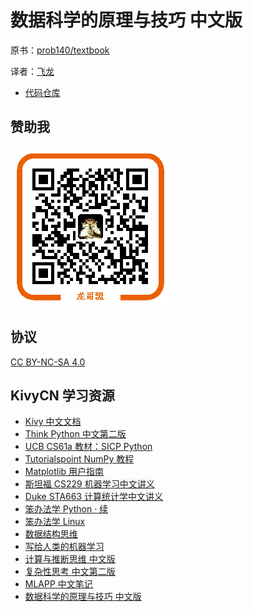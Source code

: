 # 数据科学的原理与技巧 中文版

原书：[prob140/textbook](https://github.com/prob140/textbook/)

译者：[飞龙](https://github.com/wizardforcel)

<!--
+ [在线阅读](https://www.gitbook.com/book/wizardforcel/prob140-textbook/details)
+ [PDF格式](https://www.gitbook.com/download/pdf/book/wizardforcel/prob140-textbook)
+ [EPUB格式](https://www.gitbook.com/download/epub/book/wizardforcel/prob140-textbook)
+ [MOBI格式](https://www.gitbook.com/download/mobi/book/wizardforcel/prob140-textbook)
-->

+ [代码仓库](https://github.com/Kivy-CN/prob140-textbook-zh)

## 赞助我

![](img/qr_alipay.png)

## 协议

[CC BY-NC-SA 4.0](http://creativecommons.org/licenses/by-nc-sa/4.0/)

## KivyCN 学习资源

+   [Kivy 中文文档](https://github.com/Kivy-CN/Kivy-CN)
+ [Think Python 中文第二版](https://github.com/Kivy-CN/ThinkPython-CN)
+ [UCB CS61a 教材：SICP Python](https://github.com/Kivy-CN/sicp-py-zh)
+ [Tutorialspoint NumPy 教程](https://github.com/Kivy-CN/ts-numpy-tut-zh)
+ [Matplotlib 用户指南](https://github.com/Kivy-CN/matplotlib-user-guide-zh)
+ [斯坦福 CS229 机器学习中文讲义](https://github.com/Kivy-CN/Stanford-CS-229-CN)
+ [Duke STA663 计算统计学中文讲义](https://github.com/Kivy-CN/Duke-STA-663-CN)
+ [笨办法学 Python · 续](https://github.com/Kivy-CN/lmpythw-zh)
+ [笨办法学 Linux](https://github.com/Kivy-CN/llthw-zh)
+ [数据结构思维](https://github.com/Kivy-CN/think-dast-zh)
+ [写给人类的机器学习](https://github.com/Kivy-CN/ml-for-humans-zh)
+   [计算与推断思维 中文版](https://github.com/Kivy-CN/data8-textbook-zh/blob/master/README.md)
+   [复杂性思考 中文第二版](https://github.com/Kivy-CN/think-comp-2e-zh)
+   [MLAPP 中文笔记](https://github.com/Kivy-CN/MLAPP-CN)
+   [数据科学的原理与技巧 中文版](https://github.com/Kivy-CN/ds100-textbook-zh)
